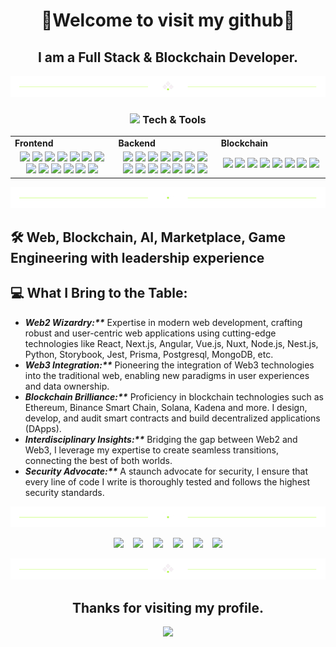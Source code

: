 <h1 align="center">
    👋Welcome to visit my github👋
  </h1>
  <h2 align="center">
    I am a Full Stack & Blockchain Developer.
  </h2>
  <div align="center">
    <img src="https://github.com/mymiracle0118/mymiracle0118/blob/main/divider1.png" alt="divider"/>
  </div> 
  <h3 align="center"><img src="https://github.com/naruhitokaide/naruhitokaide/blob/main/code.gif" height="20"/> Tech & Tools</h3>
  
  <div align="center" style="witdh:100%"> 
    <table>
      <tr>
        <td valign="center" width="100px"><b>Frontend<b></td>
        <td valign="center" width="100px"><b>Backend<b></td>
        <td valign="center" width="100px"><b>Blockchain<b></td>
      </tr>
      <tr>
        <td valign="center" align="center" width="300px">
          <img src="https://img.shields.io/badge/Angular-blue" /> 
          <img src="https://img.shields.io/badge/Flutter-blue" /> 
          <img src="https://img.shields.io/badge/HTML-blue" /> 
          <img src="https://img.shields.io/badge/React-blue" /> 
          <img src="https://img.shields.io/badge/CSS-blue" />
          <img src="https://img.shields.io/badge/JavaScript-blue" /> 
          <img src="https://img.shields.io/badge/TypeScript-blue" />
          <img src="https://img.shields.io/badge/Vue-blue" /> 
          <img src="https://img.shields.io/badge/Bootstrap-blue" /> 
          <img src="https://img.shields.io/badge/Tailwind-blue" /> 
          <img src="https://img.shields.io/badge/Next-blue" /> 
          <img src="https://img.shields.io/badge/Nuxt-blue" /> 
          <img src="https://img.shields.io/badge/Chart.js-blue" />
        </td>      
        <td valign="center" align="center" width="300px">
          <img src="https://img.shields.io/badge/Django-blue" /> 
          <img src="https://img.shields.io/badge/Python-blue" /> 
          <img src="https://img.shields.io/badge/Selenium-blue" />        
          <img src="https://img.shields.io/badge/Ruby-blue" /> 
          <img src="https://img.shields.io/badge/Rails-blue" /> 
          <img src="https://img.shields.io/badge/BeautifulSoup-blue" /> 
          <img src="https://img.shields.io/badge/Pandas-blue" /> 
          <img src="https://img.shields.io/badge/Numpy-blue" /> 
          <img src="https://img.shields.io/badge/Flask-blue" /> 
          <img src="https://img.shields.io/badge/PHP-blue" /> 
          <img src="https://img.shields.io/badge/Laravel-blue" /> 
          <img src="https://img.shields.io/badge/Node.js-blue" /> 
          <img src="https://img.shields.io/badge/Express-blue" /> 
          <img src="https://img.shields.io/badge/Nest.js-blue" /> 
        </td>
        <td valign="center" align="center" width="300px">
            <img src="https://img.shields.io/badge/Web3.js-blue" /> 
            <img src="https://img.shields.io/badge/Solidity-blue" /> 
            <img src="https://img.shields.io/badge/Polkadot-blue" /> 
            <img src="https://img.shields.io/badge/Solana-blue" /> 
            <img src="https://img.shields.io/badge/Golang-blue" /> 
            <img src="https://img.shields.io/badge/Rust-blue" /> 
            <img src="https://img.shields.io/badge/Smart Contract-blue" /> 
            <img src="https://img.shields.io/badge/Bitcoin-blue" />
        </td>
      </tr>
    </table>
  
  </div>
  
  <div align="center">
    <img src="https://github.com/mymiracle0118/mymiracle0118/blob/main/divider2.png" alt="divider"/>
  </div>
  
  <div>
      <h2>
        🛠  Web, Blockchain, AI, Marketplace, Game Engineering with leadership experience
    </h2>
      <h2>💻 What I Bring to the Table:</h2>
      <ul>
        <li><b><i>Web2 Wizardry:**</i></b> Expertise in modern web development, crafting robust and user-centric web applications using cutting-edge technologies like React, Next.js, Angular, Vue.js, Nuxt, Node.js, Nest.js, Python, Storybook, Jest, Prisma, Postgresql, MongoDB, etc.</li>
        <li><b><i>Web3 Integration:**</i></b> Pioneering the integration of Web3 technologies into the traditional web, enabling new paradigms in user experiences and data ownership.</li>
        <li><b><i>Blockchain Brilliance:**</i></b> Proficiency in blockchain technologies such as Ethereum, Binance Smart Chain, Solana, Kadena and more. I design, develop, and audit smart contracts and build decentralized applications (DApps).</li>
        <li><b><i>Interdisciplinary Insights:**</i></b> Bridging the gap between Web2 and Web3, I leverage my expertise to create seamless transitions, connecting the best of both worlds.</li>
        <li><b><i>Security Advocate:**</i></b> A staunch advocate for security, I ensure that every line of code I write is thoroughly tested and follows the highest security standards.</li>
      </ul>
  </div>
   
  <div align="center">
    <img src="https://github.com/mymiracle0118/mymiracle0118/blob/main/divider2.png" alt="divider"/>
  </div>

  <p align="center">
    <a href="https://www.linkedin.com/in/" target="_blank" rel="noopener noreferrer"><img src="https://img.icons8.com/fluency/2x/linkedin.png"  width="50" /></a>
    &nbsp;&nbsp;
    <a href="mailto:oxmmty@gmail.com" target="_blank" rel="noopener noreferrer"><img src="https://img.icons8.com/fluency/2x/gmail-new.png"  width="50" /></a>
    &nbsp;&nbsp;
    <a href="https://join.skype.com/invite/E3GqAXDFm2aW" target="_blank" rel="noopener noreferrer"><img src="https://img.icons8.com/color/2x/skype.png"  width="50" /></a>
    &nbsp;&nbsp;
    <a href="https://t.me/toruichikawa" target="_blank" rel="noopener noreferrer"><img src="https://img.icons8.com/color/2x/telegram-app.png"  width="50" /></a>
    &nbsp;&nbsp;
    <a href="" target="_blank" rel="noopener noreferrer"><img src="https://img.icons8.com/3d-fluency/94/discord-logo.png"  width="50" /></a>
    &nbsp;&nbsp;
    <a href="" target="_blank" rel="noopener noreferrer"><img src="https://img.icons8.com/nolan/2x/link.png"  width="50" /></a>
  </p>
  
  <div align="center">
    <img src="https://github.com/mymiracle0118/mymiracle0118/blob/main/divider1.png" alt="divider"/>
  </div>
  
  <h2 align="center"> Thanks for visiting my profile. </h2>
  <p align="center">
    <img src="https://capsule-render.vercel.app/api?type=waving&color=gradient&height=65&section=footer"/>
  </p>
  
